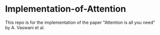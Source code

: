 # Implementation-of-Attention
This repo is for the implementation of the paper "Attention is all you need" by A. Vaswani et al.

